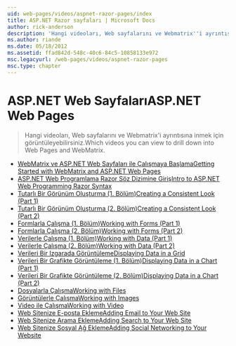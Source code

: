 ```yaml
---
uid: web-pages/videos/aspnet-razor-pages/index
title: ASP.NET Razor sayfaları | Microsoft Docs
author: rick-anderson
description: 'Hangi videoları, Web sayfalarını ve Webmatrix''i ayrıntısına inmek için görüntüleyebilirsiniz.'
ms.author: riande
ms.date: 05/18/2012
ms.assetid: ffad842d-548c-40c6-84c5-10858133e972
msc.legacyurl: /web-pages/videos/aspnet-razor-pages
msc.type: chapter
---
```

<a name="aspnet-web-pages"></a><span data-ttu-id="57cb6-103">ASP.NET Web Sayfaları</span><span class="sxs-lookup"><span data-stu-id="57cb6-103">ASP.NET Web Pages</span></span>
=================
> <span data-ttu-id="57cb6-104">Hangi videoları, Web sayfalarını ve Webmatrix'i ayrıntısına inmek için görüntüleyebilirsiniz.</span><span class="sxs-lookup"><span data-stu-id="57cb6-104">Which videos you can view to drill down into Web Pages and WebMatrix.</span></span>


- [<span data-ttu-id="57cb6-105">WebMatrix ve ASP.NET Web Sayfaları ile Çalışmaya Başlama</span><span class="sxs-lookup"><span data-stu-id="57cb6-105">Getting Started with WebMatrix and ASP.NET Web Pages</span></span>](getting-started-with-webmatrix-and-aspnet-web-pages.md)
- [<span data-ttu-id="57cb6-106">ASP.NET Web Programlama Razor Söz Dizimine Giriş</span><span class="sxs-lookup"><span data-stu-id="57cb6-106">Intro to ASP.NET Web Programming Razor Syntax</span></span>](introduction-to-aspnet-web-programming-using-the-razor-syntax.md)
- [<span data-ttu-id="57cb6-107">Tutarlı Bir Görünüm Oluşturma (1. Bölüm)</span><span class="sxs-lookup"><span data-stu-id="57cb6-107">Creating a Consistent Look (Part 1)</span></span>](creating-a-consistent-look-part-1.md)
- [<span data-ttu-id="57cb6-108">Tutarlı Bir Görünüm Oluşturma (2. Bölüm)</span><span class="sxs-lookup"><span data-stu-id="57cb6-108">Creating a Consistent Look (Part 2)</span></span>](creating-a-consistent-look-part-2.md)
- [<span data-ttu-id="57cb6-109">Formlarla Çalışma (1. Bölüm)</span><span class="sxs-lookup"><span data-stu-id="57cb6-109">Working with Forms (Part 1)</span></span>](working-with-forms-part-1.md)
- [<span data-ttu-id="57cb6-110">Formlarla Çalışma (2. Bölüm)</span><span class="sxs-lookup"><span data-stu-id="57cb6-110">Working with Forms (Part 2)</span></span>](working-with-forms-part-2.md)
- [<span data-ttu-id="57cb6-111">Verilerle Çalışma (1. Bölüm)</span><span class="sxs-lookup"><span data-stu-id="57cb6-111">Working with Data (Part 1)</span></span>](working-with-data-part-1.md)
- [<span data-ttu-id="57cb6-112">Verilerle Çalışma (2. Bölüm)</span><span class="sxs-lookup"><span data-stu-id="57cb6-112">Working with Data (Part 2)</span></span>](working-with-data-part-2.md)
- [<span data-ttu-id="57cb6-113">Verileri Bir Izgarada Görüntüleme</span><span class="sxs-lookup"><span data-stu-id="57cb6-113">Displaying Data in a Grid</span></span>](displaying-data-in-a-grid.md)
- [<span data-ttu-id="57cb6-114">Verileri Bir Grafikte Görüntüleme (1. Bölüm)</span><span class="sxs-lookup"><span data-stu-id="57cb6-114">Displaying Data in a Chart (Part 1)</span></span>](displaying-data-in-a-chart-part-1.md)
- [<span data-ttu-id="57cb6-115">Verileri Bir Grafikte Görüntüleme (2. Bölüm)</span><span class="sxs-lookup"><span data-stu-id="57cb6-115">Displaying Data in a Chart (Part 2)</span></span>](displaying-data-in-a-chart-part-2.md)
- [<span data-ttu-id="57cb6-116">Dosyalarla Çalışma</span><span class="sxs-lookup"><span data-stu-id="57cb6-116">Working with Files</span></span>](working-with-files.md)
- [<span data-ttu-id="57cb6-117">Görüntülerle Çalışma</span><span class="sxs-lookup"><span data-stu-id="57cb6-117">Working with Images</span></span>](working-with-images.md)
- [<span data-ttu-id="57cb6-118">Video ile Çalışma</span><span class="sxs-lookup"><span data-stu-id="57cb6-118">Working with Video</span></span>](working-with-video.md)
- [<span data-ttu-id="57cb6-119">Web Sitenize E-posta Ekleme</span><span class="sxs-lookup"><span data-stu-id="57cb6-119">Adding Email to Your Web Site</span></span>](adding-email-to-your-web-site.md)
- [<span data-ttu-id="57cb6-120">Web Sitenize Arama Ekleme</span><span class="sxs-lookup"><span data-stu-id="57cb6-120">Adding Search to Your Web Site</span></span>](adding-search-to-your-web-site.md)
- [<span data-ttu-id="57cb6-121">Web Sitenize Sosyal Ağ Ekleme</span><span class="sxs-lookup"><span data-stu-id="57cb6-121">Adding Social Networking to Your Website</span></span>](adding-social-networking-to-your-website.md)

